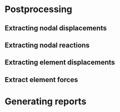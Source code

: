 # Postprocessing

## Extracting nodal displacements

## Extracting nodal reactions

## Extracting element displacements

## Extract element forces

# Generating reports
